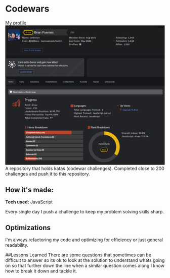 # Codewars
[My profile](https://www.codewars.com/users/Brian%20Fuentes)
![Codewar profile stat](https://github.com/brianf4/codewars/blob/main/codewarThumbnail.png)
A repository that holds katas (codewar challenges). Completed close to 200 challenges and push it to this repository. 

## How it's made:
**Tech used:** JavaScript

Every single day I push a challenge to keep my problem solving skills sharp. 

## Optimizations

I'm always refactoring my code and optimizing for efficiency or just general readability. 

##Lessons Learned
There are some questions that sometimes can be difficult to answer so its ok to look at the solution to understand whats going on so that further down the line when a similar question comes along I know how to break it down and tackle it. 
